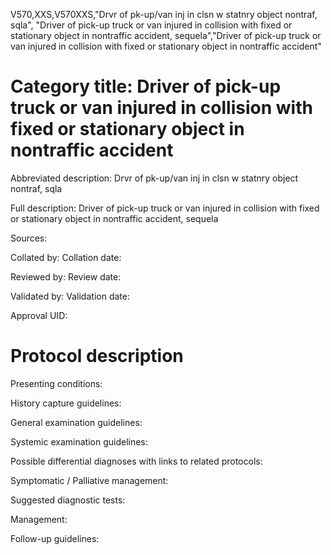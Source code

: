 V570,XXS,V570XXS,"Drvr of pk-up/van inj in clsn w statnry object nontraf, sqla", "Driver of pick-up truck or van injured in collision with fixed or stationary object in nontraffic accident, sequela","Driver of pick-up truck or van injured in collision with fixed or stationary object in nontraffic accident"
# Category title: Driver of pick-up truck or van injured in collision with fixed or stationary object in nontraffic accident

Abbreviated description: Drvr of pk-up/van inj in clsn w statnry object nontraf, sqla

Full description: Driver of pick-up truck or van injured in collision with fixed or stationary object in nontraffic accident, sequela

Sources:

Collated by:
Collation date:

Reviewed by:
Review date:

Validated by:
Validation date:

Approval UID:

# Protocol description

Presenting conditions:

History capture guidelines:

General examination guidelines:

Systemic examination guidelines:

Possible differential diagnoses with links to related protocols:

Symptomatic / Palliative management:

Suggested diagnostic tests:

Management:

Follow-up guidelines:
